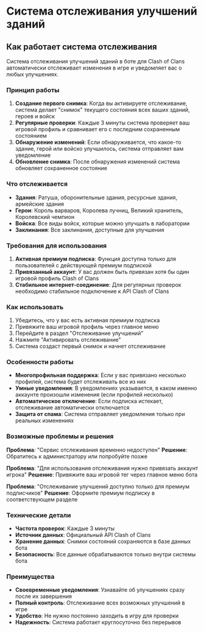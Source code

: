 # Система отслеживания улучшений зданий

## Как работает система отслеживания

Система отслеживания улучшений зданий в боте для Clash of Clans автоматически отслеживает изменения в игре и уведомляет вас о любых улучшениях.

### Принцип работы

1. **Создание первого снимка**: Когда вы активируете отслеживание, система делает "снимок" текущего состояния всех ваших зданий, героев и войск
2. **Регулярные проверки**: Каждые 3 минуты система проверяет ваш игровой профиль и сравнивает его с последним сохраненным состоянием
3. **Обнаружение изменений**: Если обнаруживается, что какое-то здание, герой или войско улучшилось, система отправляет вам уведомление
4. **Обновление снимка**: После обнаружения изменений система обновляет сохраненное состояние

### Что отслеживается

- **Здания**: Ратуша, оборонительные здания, ресурсные здания, армейские здания
- **Герои**: Король варваров, Королева лучниц, Великий хранитель, Королевский чемпион
- **Войска**: Все виды войск, которые можно улучшать в лаборатории
- **Заклинания**: Все заклинания, доступные для улучшения

### Требования для использования

1. **Активная премиум подписка**: Функция доступна только для пользователей с действующей премиум подпиской
2. **Привязанный аккаунт**: У вас должен быть привязан хотя бы один игровой профиль Clash of Clans
3. **Стабильное интернет-соединение**: Для регулярных проверок необходимо стабильное подключение к API Clash of Clans

### Как использовать

1. Убедитесь, что у вас есть активная премиум подписка
2. Привяжите ваш игровой профиль через главное меню
3. Перейдите в раздел "Отслеживание улучшений"
4. Нажмите "Активировать отслеживание"
5. Система создаст первый снимок и начнет отслеживание

### Особенности работы

- **Многопрофильная поддержка**: Если у вас привязано несколько профилей, система будет отслеживать все из них
- **Умные уведомления**: В уведомлениях указывается, в каком именно аккаунте произошли изменения (если профилей несколько)
- **Автоматическое отключение**: Если подписка истекает, отслеживание автоматически отключается
- **Защита от спама**: Система отправляет уведомления только при реальных изменениях

### Возможные проблемы и решения

**Проблема**: "Сервис отслеживания временно недоступен"
**Решение**: Обратитесь к администратору или попробуйте позже

**Проблема**: "Для использования отслеживания нужно привязать аккаунт игрока"
**Решение**: Привяжите ваш игровой тег через главное меню бота

**Проблема**: "Отслеживание улучшений доступно только для премиум подписчиков"
**Решение**: Оформите премиум подписку в соответствующем разделе

### Технические детали

- **Частота проверок**: Каждые 3 минуты
- **Источник данных**: Официальный API Clash of Clans
- **Хранение данных**: Снимки состояний сохраняются в базе данных бота
- **Безопасность**: Все данные обрабатываются только внутри системы бота

### Преимущества

- **Своевременные уведомления**: Узнавайте об улучшениях сразу после их завершения
- **Полный контроль**: Отслеживание всех возможных улучшений в игре
- **Удобство**: Не нужно постоянно заходить в игру для проверки
- **Надежность**: Система работает круглосуточно без перерывов